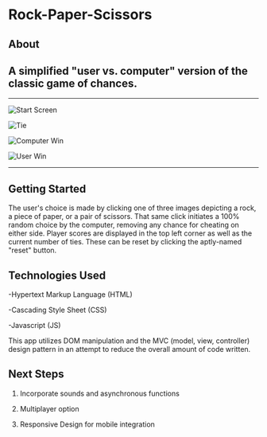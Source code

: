 # Rock-Paper-Scissors

## About

A simplified "user vs. computer" version of the classic game of chances. 
---
---
![Start Screen](./assets/screenshots/rps-screenshot(4).png)

![Tie](./assets/screenshots/rps-screenshot(3).png)

![Computer Win](./assets/screenshots/rps-screenshot(2).png)

![User Win](./assets/screenshots/rps-screenshot(1).png)

---

## Getting Started
The user's choice is made by clicking one of three images depicting a rock, a piece of paper, or a pair of scissors. That same click initiates a 100% random choice by the computer, removing any chance for cheating on either side. Player scores are displayed in the top left corner as well as the current number of ties. These can be reset by clicking the aptly-named "reset" button.

## Technologies Used
-Hypertext Markup Language (HTML)

-Cascading Style Sheet (CSS)

-Javascript (JS)

This app utilizes DOM manipulation and the MVC (model, view, controller) design pattern in an attempt to reduce the overall amount of code written.

## Next Steps
1. Incorporate sounds and asynchronous functions 

2. Multiplayer option 

3. Responsive Design for mobile integration